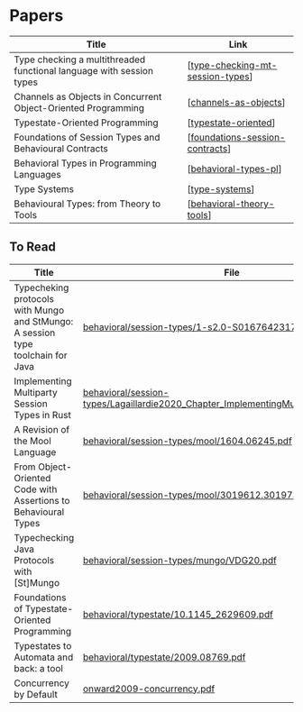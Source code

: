 # Papers

| Title                                                                | Link                               |
| -------------------------------------------------------------------- | ---------------------------------- |
| Type checking a multithreaded functional language with session types | [[type-checking-mt-session-types]] |
| Channels as Objects in Concurrent Object-Oriented Programming        | [[channels-as-objects]]            |
| Typestate-Oriented Programming                                       | [[typestate-oriented]]             |
| Foundations of Session Types and Behavioural Contracts               | [[foundations-session-contracts]]  |
| Behavioral Types in Programming Languages                            | [[behavioral-types-pl]]            |
| Type Systems                                                         | [[type-systems]]                   |
| Behavioural Types: from Theory to Tools                              | [[behavioral-theory-tools]]        |

## To Read

| Title                                                                           | File                                                                                                                                                                                                                           | Link |
| ------------------------------------------------------------------------------- | ------------------------------------------------------------------------------------------------------------------------------------------------------------------------------------------------------------------------------ | ---- |
| Typecheking protocols with Mungo and StMungo: A session type toolchain for Java | [behavioral/session-types/1-s2.0-S0167642317302186-main.pdf](https://github.com/rustype/bibliography/blob/main/behavioral/session-types/1-s2.0-S0167642317302186-main.pdf)                                                     |      |
| Implementing Multiparty Session Types in Rust                                   | [behavioral/session-types/Lagaillardie2020_Chapter_ImplementingMultipartySessionT.pdf](https://github.com/rustype/bibliography/blob/main/behavioral/session-types/Lagaillardie2020_Chapter_ImplementingMultipartySessionT.pdf) |      |
| A Revision of the Mool Language                                                 | [behavioral/session-types/mool/1604.06245.pdf](https://github.com/rustype/bibliography/blob/main/behavioral/session-types/mool/1604.06245.pdf)                                                                                 |      |
| From Object-Oriented Code with Assertions to Behavioural Types                  | [behavioral/session-types/mool/3019612.3019733.pdf](https://github.com/rustype/bibliography/blob/main/behavioral/session-types/mool/3019612.3019733.pdf)                                                                       |      |
| Typechecking Java Protocols with [St]Mungo                                      | [behavioral/session-types/mungo/VDG20.pdf](https://github.com/rustype/bibliography/blob/main/behavioral/session-types/mungo/VDG20.pdf)                                                                                         |      |
| Foundations of Typestate-Oriented Programming                                   | [behavioral/typestate/10.1145_2629609.pdf](https://github.com/rustype/bibliography/blob/main/behavioral/typestate/10.1145_2629609.pdf)                                                                                         |      |
| Typestates to Automata and back: a tool                                         | [behavioral/typestate/2009.08769.pdf](https://github.com/rustype/bibliography/blob/main/behavioral/typestate/2009.08769.pdf)                                                                                                   |      |
| Concurrency by Default                                                          | [onward2009-concurrency.pdf](https://github.com/rustype/bibliography/blob/main/onward2009-concurrency.pdf)                                                                                                                     |      |


[//begin]: # "Autogenerated link references for markdown compatibility"
[type-checking-mt-session-types]: papers/session-types/type-checking-mt-session-types "Type checking a multithreaded functional language with session types"
[channels-as-objects]: papers/session-types/channels-as-objects "Channels as Objects in Concurrent Object-Oriented Programming"
[typestate-oriented]: papers/typestates/typestate-oriented "Typestate-Oriented Programming"
[foundations-session-contracts]: papers/session-types/foundations-session-contracts "Foundations of Session Types and Behavioural Contracts"
[behavioral-types-pl]: papers/behavioral-types-pl "Behavioral Types in Programming Languages"
[type-systems]: papers/type-systems "Type Systems"
[behavioral-theory-tools]: papers/behavioral-theory-tools "Behavioural Types: from Theory to Tools"
[//end]: # "Autogenerated link references"